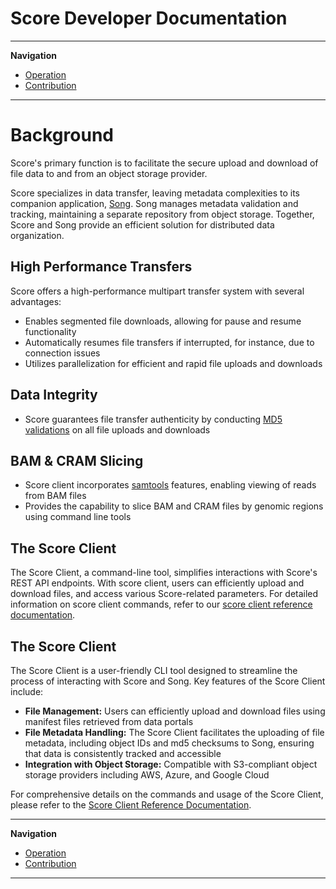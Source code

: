 # Score Developer Documentation

---

**Navigation**
- [Operation](./operation/operation.md)
- [Contribution](./contribution/contribution.md) 

---

# Background

Score's primary function is to facilitate the secure upload and download of file data to and from an object storage provider. 

Score specializes in data transfer, leaving metadata complexities to its companion application, <a href="https://github.com/overture-stack/score" target="_blank" rel="noopener noreferrer">Song</a>. Song manages metadata validation and tracking, maintaining a separate repository from object storage. Together, Score and Song provide an efficient solution for distributed data organization.

## High Performance Transfers

Score offers a high-performance multipart transfer system with several advantages:

- Enables segmented file downloads, allowing for pause and resume functionality
- Automatically resumes file transfers if interrupted, for instance, due to connection issues
- Utilizes parallelization for efficient and rapid file uploads and downloads

## Data Integrity

- Score guarantees file transfer authenticity by conducting <a href="https://www.ietf.org/rfc/rfc1321.txt" target="_blank" rel="noopener noreferrer">MD5 validations</a> on all file uploads and downloads

## BAM & CRAM Slicing

- Score client incorporates <a href="http://www.htslib.org/" target="_blank" rel="noopener noreferrer">samtools</a> features, enabling viewing of reads from BAM files
- Provides the capability to slice BAM and CRAM files by genomic regions using command line tools

## The Score Client

The Score Client, a command-line tool, simplifies interactions with Score's REST API endpoints. With score client, users can efficiently upload and download files, and access various Score-related parameters. For detailed information on score client commands, refer to our <a href="www.overture.bio/documentation/score/user-guide/commands/" target="_blank" rel="noopener noreferrer">score client reference documentation</a>.

## The Score Client

The Score Client is a user-friendly CLI tool designed to streamline the process of interacting with Score and Song. Key features of the Score Client include:

- **File Management:** Users can efficiently upload and download files using manifest files retrieved from data portals
- **File Metadata Handling:** The Score Client facilitates the uploading of file metadata, including object IDs and md5 checksums to Song, ensuring that data is consistently tracked and accessible
- **Integration with Object Storage:** Compatible with S3-compliant object storage providers including AWS, Azure, and Google Cloud

For comprehensive details on the commands and usage of the Score Client, please refer to the [Score Client Reference Documentation](www.overture.bio/documentation/score/user-guide/commands/).

---

**Navigation**

- [Operation](./operation/operation.md)
- [Contribution](./contribution/contribution.md) 

---
